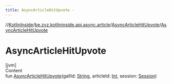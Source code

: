 ```yaml
---
title: AsyncArticleHitUpvote -
---
```

//[KotlinInside](../../index.md)/[be.zvz.kotlininside.api.async.article](../index.md)/[AsyncArticleHitUpvote](index.md)/[AsyncArticleHitUpvote](-async-article-hit-upvote.md)



# AsyncArticleHitUpvote  
[jvm]  
Content  
fun [AsyncArticleHitUpvote](-async-article-hit-upvote.md)(gallId: [String](https://kotlinlang.org/api/latest/jvm/stdlib/kotlin/-string/index.html), articleId: [Int](https://kotlinlang.org/api/latest/jvm/stdlib/kotlin/-int/index.html), session: [Session](../../be.zvz.kotlininside.session/-session/index.md))  



